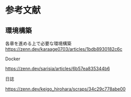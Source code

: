 # 参考文献
## 環境構築

各章を進める上で必要な環境構築
https://zenn.dev/karaage0703/articles/1bdb8930182c6c

Docker

https://zenn.dev/sarisia/articles/6b57ea835344b6


日誌

https://zenn.dev/keigo_hirohara/scraps/34c29c778abe00